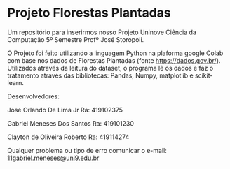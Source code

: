# Projeto Florestas Plantadas
Um repositório para inserirmos nosso Projeto Uninove Ciência da Computação 5º Semestre Profº José Storopoli.

O Projeto foi feito utilizando a linguagem Python na plaforma google Colab com base nos dados de Florestas Plantadas (fonte https://dados.gov.br/). 
Utilizados através da leitura do dataset, o programa lê os dados e faz o tratamento através das bibliotecas: Pandas, Numpy, matplotlib e scikit-learn. 

Desenvolvedores: 

José Orlando De Lima Jr 
Ra: 419102375

Gabriel Meneses Dos Santos
Ra: 419101230

Clayton de Oliveira Roberto
Ra: 419114274

Qualquer problema ou tipo de erro comunicar o e-mail: 11gabriel.meneses@uni9.edu.br
